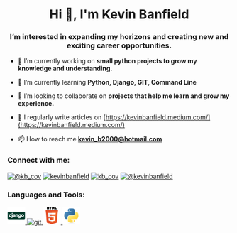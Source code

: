 <h1 align="center">Hi 👋, I'm Kevin Banfield</h1>
<h3 align="center">I’m interested in expanding my horizons and creating new and exciting career opportunities.</h3>

- 🔭 I’m currently working on **small python projects to grow my knowledge and understanding.**

- 🌱 I’m currently learning **Python, Django, GIT, Command Line**

- 👯 I’m looking to collaborate on **projects that help me learn and grow my experience.**

- 📝 I regularly write articles on [https://kevinbanfield.medium.com/](https://kevinbanfield.medium.com/)

- 📫 How to reach me **kevin_b2000@hotmail.com**

<h3 align="left">Connect with me:</h3>
<p align="left">
<a href="https://twitter.com/@kb_cov" target="blank"><img align="center" src="https://raw.githubusercontent.com/rahuldkjain/github-profile-readme-generator/master/src/images/icons/Social/twitter.svg" alt="@kb_cov" height="30" width="40" /></a>
<a href="https://linkedin.com/in/kevinbanfield" target="blank"><img align="center" src="https://raw.githubusercontent.com/rahuldkjain/github-profile-readme-generator/master/src/images/icons/Social/linked-in-alt.svg" alt="kevinbanfield" height="30" width="40" /></a>
<a href="https://stackoverflow.com/users/kb_cov" target="blank"><img align="center" src="https://raw.githubusercontent.com/rahuldkjain/github-profile-readme-generator/master/src/images/icons/Social/stack-overflow.svg" alt="kb_cov" height="30" width="40" /></a>
<a href="https://medium.com/@kevinbanfield" target="blank"><img align="center" src="https://raw.githubusercontent.com/rahuldkjain/github-profile-readme-generator/master/src/images/icons/Social/medium.svg" alt="@kevinbanfield" height="30" width="40" /></a>
</p>

<h3 align="left">Languages and Tools:</h3>
<p align="left"> <a href="https://www.djangoproject.com/" target="_blank" rel="noreferrer"> <img src="https://raw.githubusercontent.com/devicons/devicon/master/icons/django/django-original.svg" alt="django" width="40" height="40"/> </a> <a href="https://git-scm.com/" target="_blank" rel="noreferrer"> <img src="https://www.vectorlogo.zone/logos/git-scm/git-scm-icon.svg" alt="git" width="40" height="40"/> </a> <a href="https://www.w3.org/html/" target="_blank" rel="noreferrer"> <img src="https://raw.githubusercontent.com/devicons/devicon/master/icons/html5/html5-original-wordmark.svg" alt="html5" width="40" height="40"/> </a> <a href="https://www.python.org" target="_blank" rel="noreferrer"> <img src="https://raw.githubusercontent.com/devicons/devicon/master/icons/python/python-original.svg" alt="python" width="40" height="40"/> </a> </p>



<!---
- 👋 Hi, I’m Kev !
- 👀 I’m interested in expanding my horizons and creating new and exciting career opportunities.
- 🌱 I’m currently at the start of my learning journey (initial focus on CLI, GIT, GITHUB, PYTHON) 
- 💞️ I’m looking to collaborate on projects that help me learn and grow my experience.
- 📫 You can contact me at kevin_b2000@hotmail.com


<!---
kb-cov/kb-cov is a ✨ special ✨ repository because its `README.md` (this file) appears on your GitHub profile.
You can click the Preview link to take a look at your changes.
--->
